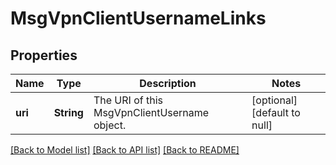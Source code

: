 # MsgVpnClientUsernameLinks

## Properties
Name | Type | Description | Notes
------------ | ------------- | ------------- | -------------
**uri** | **String** | The URI of this MsgVpnClientUsername object. | [optional] [default to null]

[[Back to Model list]](../README.md#documentation-for-models) [[Back to API list]](../README.md#documentation-for-api-endpoints) [[Back to README]](../README.md)


